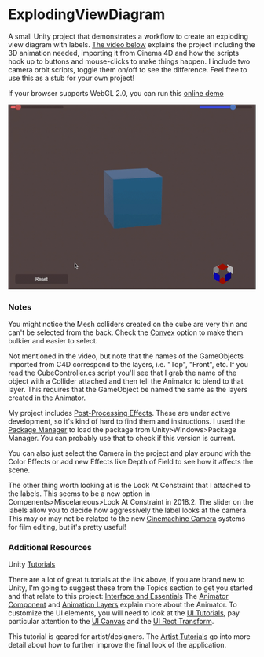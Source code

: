 # ExplodingViewDiagram
A small Unity project that demonstrates a workflow to create an exploding view diagram with labels. [The video below](https://youtu.be/eG5sZKun9mQ) explains the project including the 3D animation needed, importing it from Cinema 4D and how the scripts hook up to buttons and mouse-clicks to make things happen. I include two camera orbit scripts, toggle them on/off to see the difference. Feel free to use this as a stub for your own project!

If your browser supports WebGL 2.0, you can run this [online demo](http://www.bryanleister.com/explode/)

[![Tutorial Video](https://github.com/bryanrtboy/ExplodingViewDiagram/blob/master/preview.gif)](https://youtu.be/eG5sZKun9mQ)

### Notes

You might notice the Mesh colliders created on the cube are very thin and can't be selected from the back. Check the [Convex](https://docs.unity3d.com/2017.4/Documentation/Manual/class-MeshCollider.html) option to make them bulkier and easier to select.

Not mentioned in the video, but note that the names of the GameObjects imported from C4D correspond to the layers, i.e. "Top", "Front", etc. If you read the CubeController.cs script you'll see that I grab the name of the object with a Collider attached and then tell the Animator to blend to that layer. This requires that the GameObject be named the same as the layers created in the Animator.

My project includes [Post-Processing Effects](https://docs.unity3d.com/2018.2/Documentation/Manual/PostProcessing-Stack.html). These are under active development, so it's kind of hard to find them and instructions. I used the [Package Manager](https://blogs.unity3d.com/2018/05/04/project-management-is-evolving-unity-package-manager-overview/) to load the package from Unity>WIndows>Package Manager. You can probably use that to check if this version is current.

You can also just select the Camera in the project and play around with the Color Effects or add new Effects like Depth of Field to see how it affects the scene.

The other thing worth looking at is the Look At Constraint that I attached to the labels. This seems to be a new option in Compenents>Miscelaneous>Look At Constraint in 2018.2. The slider on the labels allow you to decide how aggressively the label looks at the camera. This may or may not be related to the new [Cinemachine Camera](https://docs.unity3d.com/Packages/com.unity.cinemachine@2.1/manual/index.html) systems for film editing, but it's pretty useful!

### Additional Resources

Unity [Tutorials](https://unity3d.com/learn/tutorials)

There are a lot of great tutorials at the link above, if you are brand new to Unity, I'm going to suggest these from the Topics section to get you started and that relate to this project:
[Interface and Essentials](https://unity3d.com/learn/tutorials/topics/interface-essentials)
The [Animator Component](https://unity3d.com/learn/tutorials/topics/animation/animator-component?playlist=17099) and [Animation Layers](https://unity3d.com/learn/tutorials/topics/animation/animator-controller-layers?playlist=17099) explain more about the Animator. To customize the UI elements, you will need to look at the [UI Tutorials](https://unity3d.com/learn/tutorials/s/user-interface-ui), pay particular attention to the [UI Canvas](https://unity3d.com/learn/tutorials/topics/user-interface-ui/ui-canvas?playlist=17111) and the [UI Rect Transform](https://unity3d.com/learn/tutorials/modules/beginner/ui/rect-transform?playlist=17111).


This tutorial is geared for artist/designers. The [Artist Tutorials](https://unity3d.com/learn/tutorials/s/unity-artists) go into more detail about how to further improve the final look of the application.

